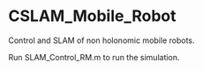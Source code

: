# CSLAM_Mobile_Robot
Control and SLAM of non holonomic mobile robots.

Run SLAM_Control_RM.m to run the simulation.

